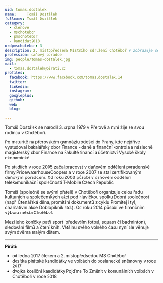 ```yaml
---
uid: tomas.dostalek
name:     Tomáš Dostálek
fullname: Tomáš Dostálek
category:
  - clenove
  - mschotebor
  - pmschotebor
  - kandidat2018
ordpmschotebor: 3
description: 2. místopředseda Místního sdružení Chotěboř # zobrazuje se v lide
profession: daňový poradce
img: people/tomas-dostalek.jpg
mail:
  - tomas.dostalek@pirati.cz
profiles:
  facebook: https://www.facebook.com/tomas.dostalek.14
  twitter: 
  linkedin: 
  instagram: 
  googleplus: 
  github: 
  web: 
  blog: 
  
---
```


Tomáš Dostálek se narodil 3. srpna 1979 v Přerově a nyní žije se svou rodinou v Chotěboři.

Po maturitě na přerovském gymnáziu odešel do Prahy, kde nejdříve vystudoval bakalářský obor 
Finance - daně a finanční kontrola a následně magisterský obor Finance na Fakultě financí a 
účetnictví Vysoké školy ekonomické.

Po studiích v roce 2005 začal pracovat v daňovém oddělení poradenské firmy PricewaterhouseCoopers a v 
roce 2007 se stal certifikovaným daňovým poradcem. Od roku 2008 působí v daňovém oddělení telekomunikační 
společnosti T-Mobile Czech Republic.

Tomáš (společně se svými přáteli) v Chotěboři organizuje celou řadu kulturních a společenských akcí pod 
hlavičkou spolku Dobrá společnost (např. Čtenářská dílna, promítání dokumentů z cyklu Promítej i ty!, charitativní 
akce Dobropiknik atd.). Od roku 2014 působí ve finančním výboru města Chotěboř.

Mezi jeho koníčky patří sport (především fotbal, squash či badminton), sledování filmů a čtení knih. Většinu 
svého volného času nyní ale věnuje svým dvěma malým dětem.

---

**Piráti:**
* od ledna 2017 členem a 2. místopředsedou MS Chotěboř
* desítka pirátské kandidátky ve volbách do poslanecké sněmovny v roce 2017
* dvojka koaliční kandidátky Pojďme To Změnit v komunálních volbách v Chotěboři v roce 2018

